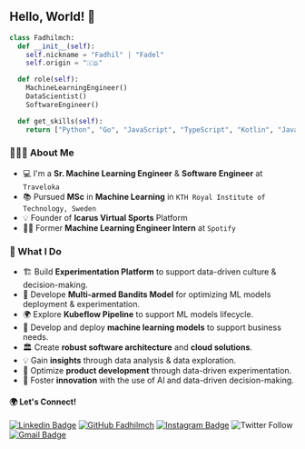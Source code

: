 ## Hello, World! 👋 


```python
class Fadhilmch:
  def __init__(self):
    self.nickname = "Fadhil" | "Fadel"
    self.origin = "🇮🇩"

  def role(self):
    MachineLearningEngineer()
    DataScientist()
    SoftwareEngineer()

  def get_skills(self):
    return ["Python", "Go", "JavaScript", "TypeScript", "Kotlin", "Java"]
```
### 👨🏻‍💻 About Me
- 💻 I'm a **Sr. Machine Learning Engineer** & **Software Engineer** at `Traveloka`
- 📚 Pursued **MSc** in **Machine Learning** in `KTH Royal Institute of Technology, Sweden`
- 💡 Founder of **Icarus Virtual Sports** Platform
- 👨‍💻 Former **Machine Learning Engineer Intern** at `Spotify`

### 🚀 What I Do
- 🏗️ Build **Experimentation Platform** to support data-driven culture & decision-making.
- 🎰 Develope **Multi-armed Bandits Model** for optimizing ML models deployment & experimentation.
- 🌍 Explore **Kubeflow Pipeline** to support ML models lifecycle.
- 🧪 Develop and deploy **machine learning models** to support business needs. 
- 🏛️ Create **robust software architecture** and **cloud solutions**.
- 💡 Gain **insights** through data analysis & data exploration.
- 🚀 Optimize **product development** through data-driven experimentation.
- 🌱 Foster **innovation** with the use of AI and data-driven decision-making. 

<h4>🌍 Let's Connect!</h4>

[![Linkedin Badge](https://img.shields.io/badge/-fadhilmch-blue?style=flat-square&logo=Linkedin&logoColor=white&link=https://www.linkedin.com/in/fadhilmch/)](https://www.linkedin.com/in/fadhilmch/)
[![GitHub Fadhilmch](https://img.shields.io/github/followers/fadhilmch?label=follow&style=social)](https://github.com/fadhilmch)
[![Instagram Badge](https://img.shields.io/badge/-fadhilmch-DD0031?style=flat-square&logo=Instagram&logoColor=white&link=https://www.instagram.com/fadhilmch/)](https://www.linkedin.com/in/fadhilmch/)
![Twitter Follow](https://img.shields.io/twitter/follow/boltzmannmach?style=social)
[![Gmail Badge](https://img.shields.io/badge/Gmail-c14438?style=flat-square&logo=Gmail&logoColor=white&link=mailto:fadhil.mochammad1095@gmail.com)](mailto:fadhil.mochammad1095@gmail.com)



<!--
**fadhilmch/fadhilmch** is a ✨ _special_ ✨ repository because its `README.md` (this file) appears on your GitHub profile.

Here are some ideas to get you started:

- 🔭 I’m currently working on ...
- 🌱 I’m currently learning ...
- 👯 I’m looking to collaborate on ...
- 🤔 I’m looking for help with ...
- 💬 Ask me about ...
- 📫 How to reach me: ...
- 😄 Pronouns: ...
- ⚡ Fun fact: ...
-->
